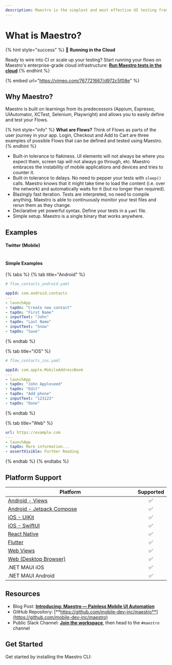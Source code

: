 ```yaml
---
description: Maestro is the simplest and most effective UI testing framework.
---
```


# What is Maestro?

{% hint style="success" %}
🚀  **Running in the Cloud**

Ready to wire into CI or scale up your testing? Start running your flows on Maestro's enterprise-grade cloud infrastructure: [**Run Maestro tests in the cloud**](cloud/run-maestro-tests-in-the-cloud.md)
{% endhint %}

{% embed url="https://vimeo.com/767721667/d972c5f08e" %}

## Why Maestro?

Maestro is built on learnings from its predecessors (Appium, Espresso, UIAutomator, XCTest, Selenium, Playwright) and allows you to easily define and test your Flows.

{% hint style="info" %}
**What are Flows?** Think of Flows as parts of the user journey in your app. Login, Checkout and Add to Cart are three examples of possible Flows that can be defined and tested using Maestro.
{% endhint %}

* Built-in tolerance to flakiness. UI elements will not always be where you expect them, screen tap will not always go through, etc. Maestro embraces the instability of mobile applications and devices and tries to counter it.
* Built-in tolerance to delays. No need to pepper your tests with `sleep()` calls. Maestro knows that it might take time to load the content (i.e. over the network) and automatically waits for it (but no longer than required).
* Blazingly fast iteration. Tests are interpreted, no need to compile anything. Maestro is able to continuously monitor your test files and rerun them as they change.
* Declarative yet powerful syntax. Define your tests in a `yaml` file.
* Simple setup. Maestro is a single binary that works anywhere.

## Examples

#### Twitter (Mobile)

<figure><img src=".gitbook/assets/twitter_continuous_v3_fast.gif" alt=""><figcaption></figcaption></figure>

#### Simple Examples

{% tabs %}
{% tab title="Android" %}
```yaml
# flow_contacts_android.yaml

appId: com.android.contacts
---
- launchApp
- tapOn: "Create new contact"
- tapOn: "First Name"
- inputText: "John"
- tapOn: "Last Name"
- inputText: "Snow"
- tapOn: "Save"
```
{% endtab %}

{% tab title="iOS" %}
```yaml
# flow_contacts_ios.yaml

appId: com.apple.MobileAddressBook
---
- launchApp
- tapOn: "John Appleseed"
- tapOn: "Edit"
- tapOn: "Add phone"
- inputText: "123123"
- tapOn: "Done"
```
{% endtab %}

{% tab title="Web" %}
```yaml
url: https://example.com
---
- launchApp
- tapOn: More information...
- assertVisible: Further Reading
```
{% endtab %}
{% endtabs %}

## Platform Support

<table><thead><tr><th width="572">Platform</th><th align="center">Supported</th></tr></thead><tbody><tr><td><a href="platform-support/android-views.md">Android - Views</a></td><td align="center">✅</td></tr><tr><td><a href="platform-support/android-jetpack-compose.md">Android - Jetpack Compose</a></td><td align="center">✅</td></tr><tr><td><a href="platform-support/ios-uikit.md">iOS - UIKit</a></td><td align="center">✅</td></tr><tr><td><a href="platform-support/ios-swiftui.md">iOS - SwiftUI</a></td><td align="center">✅</td></tr><tr><td><a href="platform-support/react-native.md">React Native</a></td><td align="center">✅</td></tr><tr><td><a href="platform-support/flutter.md">Flutter</a></td><td align="center">✅</td></tr><tr><td><a href="platform-support/web-views.md">Web Views</a></td><td align="center">✅</td></tr><tr><td><a href="platform-support/web-desktop-browser.md">Web (Desktop Browser)</a></td><td align="center">✅</td></tr><tr><td>.NET MAUI iOS</td><td align="center">✅</td></tr><tr><td>.NET MAUI Android</td><td align="center">✅</td></tr></tbody></table>

## Resources

* Blog Post: [**Introducing: Maestro — Painless Mobile UI Automation**](https://blog.mobile.dev/introducing-maestro-painless-mobile-ui-automation-bee4992d13c1)
* GitHub Repository: [**https://github.com/mobile-dev-inc/maestro**](https://github.com/mobile-dev-inc/maestro)
* Public Slack Channel: [**Join the workspace**](https://docsend.com/view/3r2sf8fvvcjxvbtk), then head to the `#maestro` channel



## Get Started

Get started by installing the Maestro CLI:
